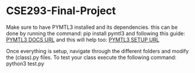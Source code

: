 # CSE293-Final-Project

Make sure to have PYMTL3 installed and its dependencies.
this can be done by running the command: 
pip install pymtl3 and 
following this guide: 
[PYMTL3 DOCS URL](https://pymtl3.readthedocs.io/en/latest/intro/installation.html)
and this will help too:
[PYMTL3 SETUP URL](https://pymtl.github.io/)

Once everything is setup, navigate through the different folders and modify the (class).py files. 
To test your class execute the following command: python3 test.py 
